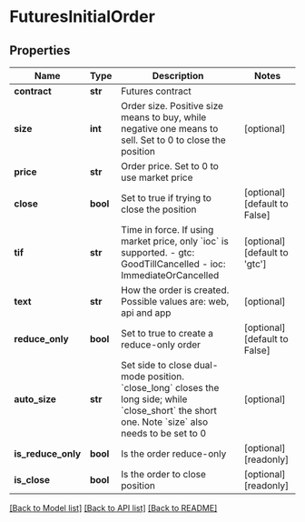 # FuturesInitialOrder

## Properties
Name | Type | Description | Notes
------------ | ------------- | ------------- | -------------
**contract** | **str** | Futures contract | 
**size** | **int** | Order size. Positive size means to buy, while negative one means to sell. Set to 0 to close the position | [optional] 
**price** | **str** | Order price. Set to 0 to use market price | 
**close** | **bool** | Set to true if trying to close the position | [optional] [default to False]
**tif** | **str** | Time in force. If using market price, only &#x60;ioc&#x60; is supported.  - gtc: GoodTillCancelled - ioc: ImmediateOrCancelled | [optional] [default to 'gtc']
**text** | **str** | How the order is created. Possible values are: web, api and app | [optional] 
**reduce_only** | **bool** | Set to true to create a reduce-only order | [optional] [default to False]
**auto_size** | **str** | Set side to close dual-mode position. &#x60;close_long&#x60; closes the long side; while &#x60;close_short&#x60; the short one. Note &#x60;size&#x60; also needs to be set to 0 | [optional] 
**is_reduce_only** | **bool** | Is the order reduce-only | [optional] [readonly] 
**is_close** | **bool** | Is the order to close position | [optional] [readonly] 

[[Back to Model list]](../README.md#documentation-for-models) [[Back to API list]](../README.md#documentation-for-api-endpoints) [[Back to README]](../README.md)


